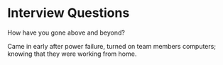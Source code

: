 # Interview Questions

How have you gone above and beyond?

Came in early after power failure, turned on team members computers; knowing that they were working from home.





